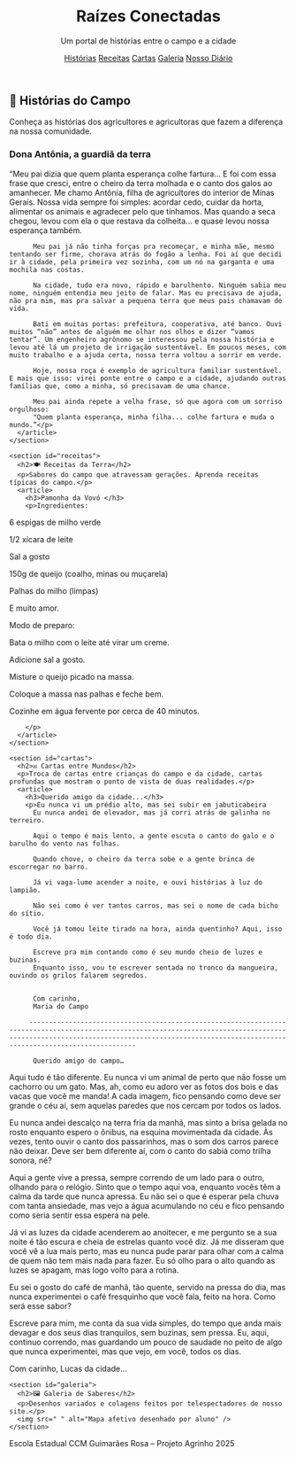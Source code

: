 <!DOCTYPE html>
<html lang="pt-BR">
<head>
  <meta charset="UTF-8" />
  <meta name="viewport" content="width=device-width, initial-scale=1.0" />
  <title>Raízes Conectadas</title>
  <link rel="stylesheet" href="style.css" />
</head>
<body>
  <header>
    <h1> Raízes Conectadas</h1>
    <p>Um portal de histórias entre o campo e a cidade</p>
    <nav>
      <a href="#historias">Histórias</a>
      <a href="#receitas">Receitas</a>
      <a href="#cartas">Cartas</a>
      <a href="#galeria">Galeria</a>
      <a href="#diario">Nosso Diário</a>
    </nav>
  </header>

  <main>
    <section id="historias">
      <h2>📖 Histórias do Campo</h2>
      <p>Conheça as histórias dos agricultores e agricultoras que fazem a diferença na nossa comunidade.</p>
      <article>
        <h3>Dona Antônia, a guardiã da terra</h3>
        <p>“Meu pai dizia que quem planta esperança colhe fartura... E foi com essa frase que cresci, entre o cheiro da terra molhada e o canto dos galos ao amanhecer. Me chamo Antônia, filha de agricultores do interior de Minas Gerais. Nossa vida sempre foi simples: acordar cedo, cuidar da horta, alimentar os animais e agradecer pelo que tínhamos. Mas quando a seca chegou, levou com ela o que restava da colheita... e quase levou nossa esperança também.

          Meu pai já não tinha forças pra recomeçar, e minha mãe, mesmo tentando ser firme, chorava atrás do fogão a lenha. Foi aí que decidi ir à cidade, pela primeira vez sozinha, com um nó na garganta e uma mochila nas costas.
          
          Na cidade, tudo era novo, rápido e barulhento. Ninguém sabia meu nome, ninguém entendia meu jeito de falar. Mas eu precisava de ajuda, não pra mim, mas pra salvar a pequena terra que meus pais chamavam de vida.
          
          Bati em muitas portas: prefeitura, cooperativa, até banco. Ouvi muitos “não” antes de alguém me olhar nos olhos e dizer “vamos tentar”. Um engenheiro agrônomo se interessou pela nossa história e levou até lá um projeto de irrigação sustentável. Em poucos meses, com muito trabalho e a ajuda certa, nossa terra voltou a sorrir em verde.
          
          Hoje, nossa roça é exemplo de agricultura familiar sustentável. E mais que isso: virei ponte entre o campo e a cidade, ajudando outras famílias que, como a minha, só precisavam de uma chance.
          
          Meu pai ainda repete a velha frase, só que agora com um sorriso orgulhoso:
          "Quem planta esperança, minha filha... colhe fartura e muda o mundo.”</p>
      </article>
    </section>

    <section id="receitas">
      <h2>🍽️ Receitas da Terra</h2>
      <p>Sabores do campo que atravessam gerações. Aprenda receitas típicas do campo.</p>
      <article>
        <h3>Pamonha da Vovó </h3>
        <p>Ingredientes:

6 espigas de milho verde

1/2 xícara de leite

Sal a gosto

150g de queijo (coalho, minas ou muçarela)

Palhas do milho (limpas)

E muito amor.

Modo de preparo:

Bata o milho com o leite até virar um creme.

Adicione sal a gosto.

Misture o queijo picado na massa.

Coloque a massa nas palhas e feche bem.

Cozinhe em água fervente por cerca de 40 minutos.


        </p>
      </article>
    </section>

    <section id="cartas">
      <h2>✉️ Cartas entre Mundos</h2>
      <p>Troca de cartas entre crianças do campo e da cidade, cartas profundas que mostram o ponto de vista de duas realidades.</p>
      <article>
        <h3>Querido amigo da cidade...</h3>
        <p>Eu nunca vi um prédio alto, mas sei subir em jabuticabeira 
          Eu nunca andei de elevador, mas já corri atrás de galinha no terreiro.
          
          Aqui o tempo é mais lento, a gente escuta o canto do galo e o barulho do vento nas folhas.
          
          Quando chove, o cheiro da terra sobe e a gente brinca de escorregar no barro.
          
          Já vi vaga-lume acender a noite, e ouvi histórias à luz do lampião.
          
          Não sei como é ver tantos carros, mas sei o nome de cada bicho do sítio.
          
          Você já tomou leite tirado na hora, ainda quentinho? Aqui, isso é todo dia.
          
          Escreve pra mim contando como é seu mundo cheio de luzes e buzinas.
          Enquanto isso, vou te escrever sentada no tronco da mangueira, ouvindo os grilos falarem segredos.
          
          
          Com carinho,
          Maria do Campo
          
         --------------------------------------------------------------------------------------------------------------------------------------------------------------------------------------------------------------------------------------------- 
          
          Querido amigo do campo…

Aqui tudo é tão diferente. Eu nunca vi um animal de perto que não fosse um cachorro ou um gato. Mas, ah, como eu adoro ver as fotos dos bois e das vacas que você me manda! A cada imagem, fico pensando como deve ser grande o céu aí, sem aquelas paredes que nos cercam por todos os lados.

Eu nunca andei descalço na terra fria da manhã, mas sinto a brisa gelada no rosto enquanto espero o ônibus, na esquina movimentada da cidade. Às vezes, tento ouvir o canto dos passarinhos, mas o som dos carros parece não deixar. Deve ser bem diferente aí, com o canto do sabiá como trilha sonora, né?

Aqui a gente vive a pressa, sempre correndo de um lado para o outro, olhando para o relógio. Sinto que o tempo aqui voa, enquanto vocês têm a calma da tarde que nunca apressa. Eu não sei o que é esperar pela chuva com tanta ansiedade, mas vejo a água acumulando no céu e fico pensando como seria sentir essa espera na pele.

Já vi as luzes da cidade acenderem ao anoitecer, e me pergunto se a sua noite é tão escura e cheia de estrelas quanto você diz. Já me disseram que você vê a lua mais perto, mas eu nunca pude parar para olhar com a calma de quem não tem mais nada para fazer. Eu só olho para o alto quando as luzes se apagam, mas logo volto para a rotina.

Eu sei o gosto do café de manhã, tão quente, servido na pressa do dia, mas nunca experimentei o café fresquinho que você fala, feito na hora. Como será esse sabor?

Escreve para mim, me conta da sua vida simples, do tempo que anda mais devagar e dos seus dias tranquilos, sem buzinas, sem pressa. Eu, aqui, continuo correndo, mas guardando um pouco de saudade no peito de algo que nunca experimentei, mas que vejo, em você, todos os dias.

Com carinho,
Lucas da cidade...</p>
      </article>
    </section>

    <section id="galeria">
      <h2>🖼️ Galeria de Saberes</h2>
      <p>Desenhos variados e colagens feitos por telespectadores de nosso site.</p>
      <img src=" " alt="Mapa afetivo desenhado por aluno" />
    </section>

    
  <footer>
    <p>Escola Estadual CCM Guimarães Rosa – Projeto Agrinho 2025</p>
  </footer>
</body>
</html>

